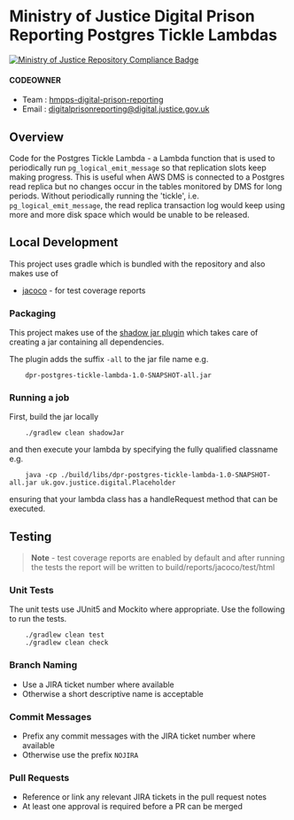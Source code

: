 # Ministry of Justice Digital Prison Reporting Postgres Tickle Lambdas

[![Ministry of Justice Repository Compliance Badge](https://github-community.service.justice.gov.uk/repository-standards/api/template-repository/badge)](https://github-community.service.justice.gov.uk/repository-standards/template-repository)

#### CODEOWNER

- Team : [hmpps-digital-prison-reporting](https://github.com/orgs/ministryofjustice/teams/hmpps-digital-prison-reporting)
- Email : digitalprisonreporting@digital.justice.gov.uk

## Overview

Code for the Postgres Tickle Lambda - a Lambda function that is used to periodically run `pg_logical_emit_message` so that
replication slots keep making progress. This is useful when AWS DMS is connected to a Postgres read replica but no 
changes occur in the tables monitored by DMS for long periods. Without periodically running the 'tickle', i.e. 
`pg_logical_emit_message`, the read replica transaction log would keep using more and more disk space which would be 
unable to be released. 

## Local Development

This project uses gradle which is bundled with the repository and also makes use
of

- [jacoco](https://docs.gradle.org/current/userguide/jacoco_plugin.html) - for test coverage reports

### Packaging

This project makes use of the [shadow jar plugin](https://github.com/johnrengelman/shadow)
which takes care of creating a jar containing all dependencies.

The plugin adds the suffix `-all` to the jar file name e.g.

```
    dpr-postgres-tickle-lambda-1.0-SNAPSHOT-all.jar
```

### Running a job

First, build the jar locally

```
    ./gradlew clean shadowJar
```

and then execute your lambda by specifying the fully qualified classname e.g.

```
    java -cp ./build/libs/dpr-postgres-tickle-lambda-1.0-SNAPSHOT-all.jar uk.gov.justice.digital.Placeholder
```

ensuring that your lambda class has a handleRequest method that can be executed.

## Testing

> **Note** - test coverage reports are enabled by default and after running the
> tests the report will be written to build/reports/jacoco/test/html

### Unit Tests

The unit tests use JUnit5 and Mockito where appropriate. Use the following to
run the tests.

```
    ./gradlew clean test
    ./gradlew clean check
```

### Branch Naming

- Use a JIRA ticket number where available
- Otherwise a short descriptive name is acceptable

### Commit Messages

- Prefix any commit messages with the JIRA ticket number where available
- Otherwise use the prefix `NOJIRA`

### Pull Requests

- Reference or link any relevant JIRA tickets in the pull request notes
- At least one approval is required before a PR can be merged
